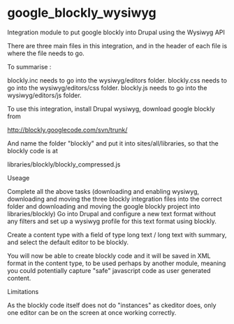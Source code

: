 google_blockly_wysiwyg
======================

Integration module to put google blockly into Drupal using the Wysiwyg API

There are three main files in this integration, and in the header of each file is where the file needs to go.

To summarise :

blockly.inc needs to go into the wysiwyg/editors folder.
blockly.css needs to go into the wysiwyg/editors/css folder.
blockly.js needs to go into the wysiwyg/editors/js folder.

To use this integration, install Drupal wysiwyg, download google blockly from 

http://blockly.googlecode.com/svn/trunk/

And name the folder "blockly" and put it into sites/all/libraries, so that the blockly code is at

libraries/blockly/blockly_compressed.js

Useage

Complete all the above tasks (downloading and enabling wysiwyg, downloading and moving the three blockly integration files into the correct folder and downloading and moving the google blockly project into libraries/blockly)
Go into Drupal and configure a new text format without any filters and set up a wysiwyg profile for this text format using blockly.

Create a content type with a field of type long text / long text with summary, and select the default editor to be blockly.

You will now be able to create blockly code and it will be saved in XML format in the content type, to be used perhaps by another module, meaning you could potentially capture "safe" javascript code as user generated content.


Limitations

As the blockly code itself does not do "instances" as ckeditor does, only one editor can be on the screen at once working correctly.